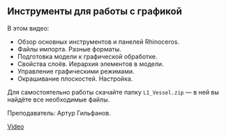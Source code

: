 ## Инструменты для работы с графикой

В этом видео:

- Обзор основных инструментов и панелей Rhinoceros.
- Файлы импорта. Разные форматы.
- Подготовка модели к графической обработке.
- Свойства слоёв. Иерархия элементов в модели.
- Управление графическими режимами.
- Окрашивание плоскостей. Настройка.

Для самостоятельно работы скачайте папку `L1_Vessel.zip` — в ней вы найдёте все необходимые файлы.

Преподаватель: Артур Гильфанов.

[Video](https://player.softculture.cc/embed/MRG/MRG_6.21.01_L1-2_Navigation_Graphic_Modes_Vessel)
